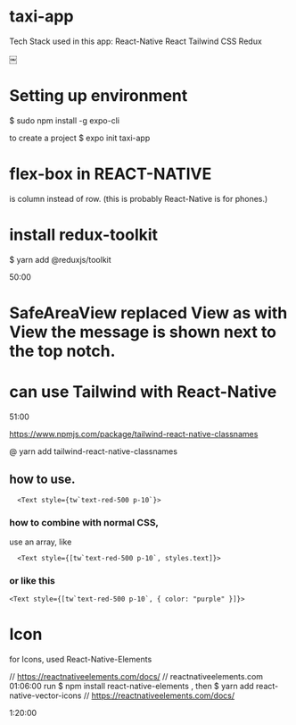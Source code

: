 # taxi-app

Tech Stack used in this app:
React-Native
React
Tailwind CSS
Redux

￼

# Setting up environment

$ sudo npm install -g expo-cli

to create a project
$ expo init taxi-app

# flex-box in REACT-NATIVE

is column instead of row. (this is probably React-Native is for phones.)

# install redux-toolkit

$ yarn add @reduxjs/toolkit

50:00

# SafeAreaView replaced View as with View the message is shown next to the top notch.

# can use Tailwind with React-Native

51:00

https://www.npmjs.com/package/tailwind-react-native-classnames

@ yarn add tailwind-react-native-classnames

## how to use.

      <Text style={tw`text-red-500 p-10`}>

### how to combine with normal CSS,

use an array, like

      <Text style={[tw`text-red-500 p-10`, styles.text]}>

### or like this

    <Text style={[tw`text-red-500 p-10`, { color: "purple" }]}>

# Icon

for Icons, used React-Native-Elements

// https://reactnativeelements.com/docs/
// reactnativeelements.com 01:06:00 run $ npm install react-native-elements , then $ yarn add react-native-vector-icons
// https://reactnativeelements.com/docs/

1:20:00
